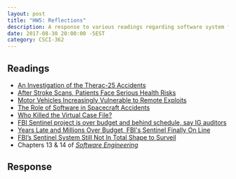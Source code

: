 ```yaml
---
layout: post
title: "HW5: Reflections"
description: A response to various readings regarding software system failures without appropriate backup protections.
date: 2017-08-30 20:00:00 -5EST
category: CSCI-362
---
```


## **Readings**
* <a href="http://stono.cs.cofc.edu/~bowring/classes/csci%20362/docs/Therac25Accidents.html" target="_blank">An Investigation of the Therac-25 Accidents</a>
* <a href="http://stono.cs.cofc.edu/~bowring/classes/csci%20362/docs/The%20Radiation%20Boom%20-%20After%20Stroke%20Scans,%20Patients%20Face%20Serious%20Health%20Risks%20-%20NYTimes.com.pdf" target="_blank">After Stroke Scans, Patients Face Serious
Health Risks</a>
* <a href="https://www.ic3.gov/media/2016/160317.aspx" target="_blank">Motor Vehicles Increasingly Vulnerable to Remote Exploits</a>
* <a href="http://stono.cs.cofc.edu/~bowring/classes/csci%20362/docs/levesonSoftwareAccidentsSpacecraft.pdf" target="_blank">The Role of Software in Spacecraft Accidents</a>
* <a href="http://stono.cs.cofc.edu/~bowring/classes/csci%20362/docs/SpectrumFBIcaseFileSytem.pdf" target="_blank">Who Killed the Virtual Case File?</a>
* <a href="http://www.washingtonpost.com/wp-dyn/content/article/2010/10/20/AR2010102006754.html" target="_blank">FBI Sentinel project is over budget and behind schedule, say IG auditors</a>
* <a href="https://www.pcmag.com/article2/0,2817,2407922,00.asp" target="_blank">Years Late and Millions Over Budget, FBI's Sentinel Finally On Line</a>
* <a href="https://spectrum.ieee.org/riskfactor/computing/it/fbis-500-million-sentinel-case-management-system-still-has-major-operational-kinks-ig-reports" target="_blank">FBI’s Sentinel System Still Not In Total Shape to Surveil</a>
* Chapters 13 & 14 of <a href="http://iansommerville.com/software-engineering-book/" target="_blank"><em>Software Engineering</em></a>

## **Response**
